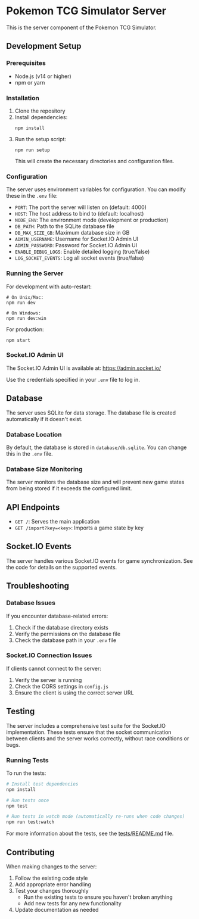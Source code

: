 # Pokemon TCG Simulator Server

This is the server component of the Pokemon TCG Simulator.

## Development Setup

### Prerequisites

- Node.js (v14 or higher)
- npm or yarn

### Installation

1. Clone the repository
2. Install dependencies:
   ```
   npm install
   ```
3. Run the setup script:
   ```
   npm run setup
   ```
   This will create the necessary directories and configuration files.

### Configuration

The server uses environment variables for configuration. You can modify these in the `.env` file:

- `PORT`: The port the server will listen on (default: 4000)
- `HOST`: The host address to bind to (default: localhost)
- `NODE_ENV`: The environment mode (development or production)
- `DB_PATH`: Path to the SQLite database file
- `DB_MAX_SIZE_GB`: Maximum database size in GB
- `ADMIN_USERNAME`: Username for Socket.IO Admin UI
- `ADMIN_PASSWORD`: Password for Socket.IO Admin UI
- `ENABLE_DEBUG_LOGS`: Enable detailed logging (true/false)
- `LOG_SOCKET_EVENTS`: Log all socket events (true/false)

### Running the Server

For development with auto-restart:

```
# On Unix/Mac:
npm run dev

# On Windows:
npm run dev:win
```

For production:

```
npm start
```

### Socket.IO Admin UI

The Socket.IO Admin UI is available at:
https://admin.socket.io/

Use the credentials specified in your `.env` file to log in.

## Database

The server uses SQLite for data storage. The database file is created automatically if it doesn't exist.

### Database Location

By default, the database is stored in `database/db.sqlite`. You can change this in the `.env` file.

### Database Size Monitoring

The server monitors the database size and will prevent new game states from being stored if it exceeds the configured limit.

## API Endpoints

- `GET /`: Serves the main application
- `GET /import?key=<key>`: Imports a game state by key

## Socket.IO Events

The server handles various Socket.IO events for game synchronization. See the code for details on the supported events.

## Troubleshooting

### Database Issues

If you encounter database-related errors:

1. Check if the database directory exists
2. Verify the permissions on the database file
3. Check the database path in your `.env` file

### Socket.IO Connection Issues

If clients cannot connect to the server:

1. Verify the server is running
2. Check the CORS settings in `config.js`
3. Ensure the client is using the correct server URL

## Testing

The server includes a comprehensive test suite for the Socket.IO implementation. These tests ensure that the socket communication between clients and the server works correctly, without race conditions or bugs.

### Running Tests

To run the tests:

```bash
# Install test dependencies
npm install

# Run tests once
npm test

# Run tests in watch mode (automatically re-runs when code changes)
npm run test:watch
```

For more information about the tests, see the [tests/README.md](tests/README.md) file.

## Contributing

When making changes to the server:

1. Follow the existing code style
2. Add appropriate error handling
3. Test your changes thoroughly
   - Run the existing tests to ensure you haven't broken anything
   - Add new tests for any new functionality
4. Update documentation as needed
